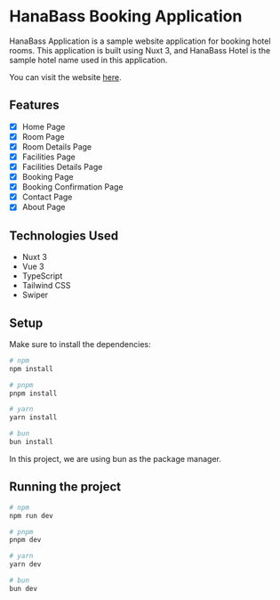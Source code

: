 # HanaBass Booking Application
HanaBass Application is a sample website application for booking hotel rooms. This application is built using Nuxt 3, and HanaBass Hotel is the sample hotel name used in this application.

You can visit the website [here](https://hana-bass-booking-app.nuxt.dev/).

## Features
- [x] Home Page
- [x] Room Page
- [x] Room Details Page
- [x] Facilities Page
- [x] Facilities Details Page
- [x] Booking Page
- [x] Booking Confirmation Page
- [x] Contact Page
- [x] About Page

## Technologies Used
- Nuxt 3
- Vue 3
- TypeScript
- Tailwind CSS
- Swiper

## Setup

Make sure to install the dependencies:

```bash
# npm
npm install

# pnpm
pnpm install

# yarn
yarn install

# bun
bun install
```
In this project, we are using bun as the package manager.

## Running the project

```bash
# npm
npm run dev

# pnpm
pnpm dev

# yarn
yarn dev

# bun
bun dev
```